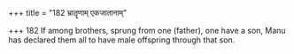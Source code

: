 +++
title = "182 भ्रातॄणाम् एकजातानाम्"

+++
182	If among brothers, sprung from one (father), one have a son, Manu has declared them all to have male offspring through that son.